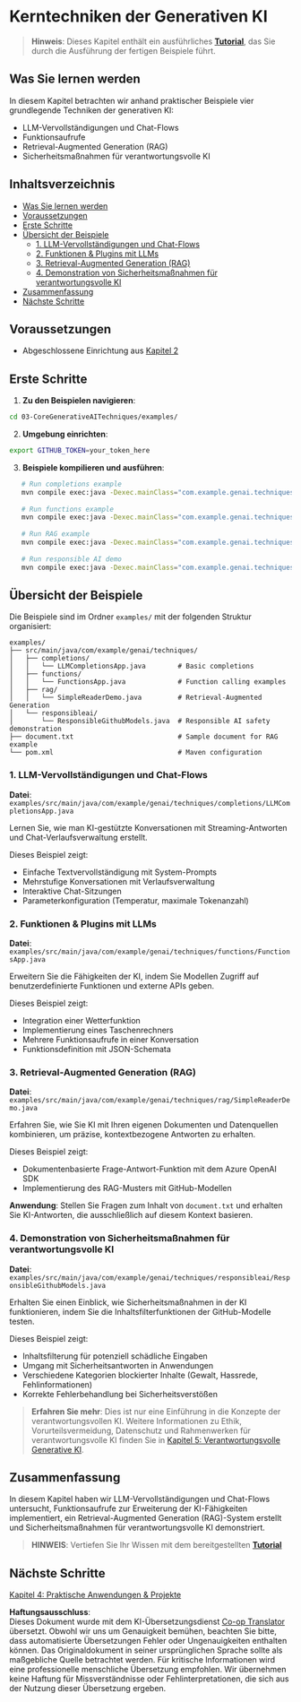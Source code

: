 <!--
CO_OP_TRANSLATOR_METADATA:
{
  "original_hash": "0a27b17f64f598a80b72d93b98b7ed04",
  "translation_date": "2025-07-21T15:31:04+00:00",
  "source_file": "03-CoreGenerativeAITechniques/README.md",
  "language_code": "de"
}
-->
# Kerntechniken der Generativen KI

>**Hinweis**: Dieses Kapitel enthält ein ausführliches [**Tutorial**](./TUTORIAL.md), das Sie durch die Ausführung der fertigen Beispiele führt.

## Was Sie lernen werden
In diesem Kapitel betrachten wir anhand praktischer Beispiele vier grundlegende Techniken der generativen KI:
- LLM-Vervollständigungen und Chat-Flows
- Funktionsaufrufe
- Retrieval-Augmented Generation (RAG)
- Sicherheitsmaßnahmen für verantwortungsvolle KI

## Inhaltsverzeichnis

- [Was Sie lernen werden](../../../03-CoreGenerativeAITechniques)
- [Voraussetzungen](../../../03-CoreGenerativeAITechniques)
- [Erste Schritte](../../../03-CoreGenerativeAITechniques)
- [Übersicht der Beispiele](../../../03-CoreGenerativeAITechniques)
  - [1. LLM-Vervollständigungen und Chat-Flows](../../../03-CoreGenerativeAITechniques)
  - [2. Funktionen & Plugins mit LLMs](../../../03-CoreGenerativeAITechniques)
  - [3. Retrieval-Augmented Generation (RAG)](../../../03-CoreGenerativeAITechniques)
  - [4. Demonstration von Sicherheitsmaßnahmen für verantwortungsvolle KI](../../../03-CoreGenerativeAITechniques)
- [Zusammenfassung](../../../03-CoreGenerativeAITechniques)
- [Nächste Schritte](../../../03-CoreGenerativeAITechniques)

## Voraussetzungen

- Abgeschlossene Einrichtung aus [Kapitel 2](../../../02-SetupDevEnvironment)

## Erste Schritte

1. **Zu den Beispielen navigieren**: 
```bash
cd 03-CoreGenerativeAITechniques/examples/
```
2. **Umgebung einrichten**: 
```bash
export GITHUB_TOKEN=your_token_here
```
3. **Beispiele kompilieren und ausführen**:
```bash
   # Run completions example
   mvn compile exec:java -Dexec.mainClass="com.example.genai.techniques.completions.LLMCompletionsApp"
   
   # Run functions example  
   mvn compile exec:java -Dexec.mainClass="com.example.genai.techniques.functions.FunctionsApp"
   
   # Run RAG example
   mvn compile exec:java -Dexec.mainClass="com.example.genai.techniques.rag.SimpleReaderDemo"
   
   # Run responsible AI demo
   mvn compile exec:java -Dexec.mainClass="com.example.genai.techniques.responsibleai.ResponsibleGithubModels"
   ```

## Übersicht der Beispiele

Die Beispiele sind im Ordner `examples/` mit der folgenden Struktur organisiert:

```
examples/
├── src/main/java/com/example/genai/techniques/
│   ├── completions/
│   │   └── LLMCompletionsApp.java        # Basic completions 
│   ├── functions/
│   │   └── FunctionsApp.java             # Function calling examples
│   ├── rag/
│   │   └── SimpleReaderDemo.java         # Retrieval-Augmented Generation
│   └── responsibleai/
│       └── ResponsibleGithubModels.java  # Responsible AI safety demonstration
├── document.txt                          # Sample document for RAG example
└── pom.xml                               # Maven configuration
```

### 1. LLM-Vervollständigungen und Chat-Flows
**Datei**: `examples/src/main/java/com/example/genai/techniques/completions/LLMCompletionsApp.java`

Lernen Sie, wie man KI-gestützte Konversationen mit Streaming-Antworten und Chat-Verlaufsverwaltung erstellt.

Dieses Beispiel zeigt:
- Einfache Textvervollständigung mit System-Prompts
- Mehrstufige Konversationen mit Verlaufsverwaltung
- Interaktive Chat-Sitzungen
- Parameterkonfiguration (Temperatur, maximale Tokenanzahl)

### 2. Funktionen & Plugins mit LLMs
**Datei**: `examples/src/main/java/com/example/genai/techniques/functions/FunctionsApp.java`

Erweitern Sie die Fähigkeiten der KI, indem Sie Modellen Zugriff auf benutzerdefinierte Funktionen und externe APIs geben.

Dieses Beispiel zeigt:
- Integration einer Wetterfunktion
- Implementierung eines Taschenrechners
- Mehrere Funktionsaufrufe in einer Konversation
- Funktionsdefinition mit JSON-Schemata

### 3. Retrieval-Augmented Generation (RAG)
**Datei**: `examples/src/main/java/com/example/genai/techniques/rag/SimpleReaderDemo.java`

Erfahren Sie, wie Sie KI mit Ihren eigenen Dokumenten und Datenquellen kombinieren, um präzise, kontextbezogene Antworten zu erhalten.

Dieses Beispiel zeigt:
- Dokumentenbasierte Frage-Antwort-Funktion mit dem Azure OpenAI SDK
- Implementierung des RAG-Musters mit GitHub-Modellen

**Anwendung**: Stellen Sie Fragen zum Inhalt von `document.txt` und erhalten Sie KI-Antworten, die ausschließlich auf diesem Kontext basieren.

### 4. Demonstration von Sicherheitsmaßnahmen für verantwortungsvolle KI
**Datei**: `examples/src/main/java/com/example/genai/techniques/responsibleai/ResponsibleGithubModels.java`

Erhalten Sie einen Einblick, wie Sicherheitsmaßnahmen in der KI funktionieren, indem Sie die Inhaltsfilterfunktionen der GitHub-Modelle testen.

Dieses Beispiel zeigt:
- Inhaltsfilterung für potenziell schädliche Eingaben
- Umgang mit Sicherheitsantworten in Anwendungen
- Verschiedene Kategorien blockierter Inhalte (Gewalt, Hassrede, Fehlinformationen)
- Korrekte Fehlerbehandlung bei Sicherheitsverstößen

> **Erfahren Sie mehr**: Dies ist nur eine Einführung in die Konzepte der verantwortungsvollen KI. Weitere Informationen zu Ethik, Vorurteilsvermeidung, Datenschutz und Rahmenwerken für verantwortungsvolle KI finden Sie in [Kapitel 5: Verantwortungsvolle Generative KI](../05-ResponsibleGenAI/README.md).

## Zusammenfassung

In diesem Kapitel haben wir LLM-Vervollständigungen und Chat-Flows untersucht, Funktionsaufrufe zur Erweiterung der KI-Fähigkeiten implementiert, ein Retrieval-Augmented Generation (RAG)-System erstellt und Sicherheitsmaßnahmen für verantwortungsvolle KI demonstriert.

> **HINWEIS**: Vertiefen Sie Ihr Wissen mit dem bereitgestellten [**Tutorial**](./TUTORIAL.md)

## Nächste Schritte

[Kapitel 4: Praktische Anwendungen & Projekte](../04-PracticalSamples/README.md)

**Haftungsausschluss**:  
Dieses Dokument wurde mit dem KI-Übersetzungsdienst [Co-op Translator](https://github.com/Azure/co-op-translator) übersetzt. Obwohl wir uns um Genauigkeit bemühen, beachten Sie bitte, dass automatisierte Übersetzungen Fehler oder Ungenauigkeiten enthalten können. Das Originaldokument in seiner ursprünglichen Sprache sollte als maßgebliche Quelle betrachtet werden. Für kritische Informationen wird eine professionelle menschliche Übersetzung empfohlen. Wir übernehmen keine Haftung für Missverständnisse oder Fehlinterpretationen, die sich aus der Nutzung dieser Übersetzung ergeben.